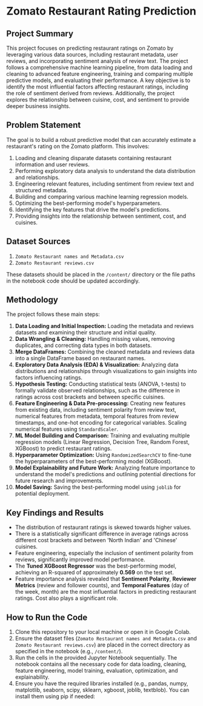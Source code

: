 # Zomato Restaurant Rating Prediction

## Project Summary

This project focuses on predicting restaurant ratings on Zomato by leveraging various data sources, including restaurant metadata, user reviews, and incorporating sentiment analysis of review text. The project follows a comprehensive machine learning pipeline, from data loading and cleaning to advanced feature engineering, training and comparing multiple predictive models, and evaluating their performance. A key objective is to identify the most influential factors affecting restaurant ratings, including the role of sentiment derived from reviews. Additionally, the project explores the relationship between cuisine, cost, and sentiment to provide deeper business insights.

## Problem Statement

The goal is to build a robust predictive model that can accurately estimate a restaurant's rating on the Zomato platform. This involves:
1.  Loading and cleaning disparate datasets containing restaurant information and user reviews.
2.  Performing exploratory data analysis to understand the data distribution and relationships.
3.  Engineering relevant features, including sentiment from review text and structured metadata.
4.  Building and comparing various machine learning regression models.
5.  Optimizing the best-performing model's hyperparameters.
6.  Identifying the key features that drive the model's predictions.
7.  Providing insights into the relationship between sentiment, cost, and cuisines.

## Dataset Sources

1.  `Zomato Restaurant names and Metadata.csv`
2.  `Zomato Restaurant reviews.csv`

These datasets should be placed in the `/content/` directory or the file paths in the notebook code should be updated accordingly.

## Methodology

The project follows these main steps:

1.  **Data Loading and Initial Inspection:** Loading the metadata and reviews datasets and examining their structure and initial quality.
2.  **Data Wrangling & Cleaning:** Handling missing values, removing duplicates, and correcting data types in both datasets.
3.  **Merge DataFrames:** Combining the cleaned metadata and reviews data into a single DataFrame based on restaurant names.
4.  **Exploratory Data Analysis (EDA) & Visualization:** Analyzing data distributions and relationships through visualizations to gain insights into factors influencing ratings.
5.  **Hypothesis Testing:** Conducting statistical tests (ANOVA, t-tests) to formally validate observed relationships, such as the difference in ratings across cost brackets and between specific cuisines.
6.  **Feature Engineering & Data Pre-processing:** Creating new features from existing data, including sentiment polarity from review text, numerical features from metadata, temporal features from review timestamps, and one-hot encoding for categorical variables. Scaling numerical features using `StandardScaler`.
7.  **ML Model Building and Comparison:** Training and evaluating multiple regression models (Linear Regression, Decision Tree, Random Forest, XGBoost) to predict restaurant ratings.
8.  **Hyperparameter Optimization:** Using `RandomizedSearchCV` to fine-tune the hyperparameters of the best-performing model (XGBoost).
9.  **Model Explainability and Future Work:** Analyzing feature importance to understand the model's predictions and outlining potential directions for future research and improvements.
10. **Model Saving:** Saving the best-performing model using `joblib` for potential deployment.

## Key Findings and Results

*   The distribution of restaurant ratings is skewed towards higher values.
*   There is a statistically significant difference in average ratings across different cost brackets and between 'North Indian' and 'Chinese' cuisines.
*   Feature engineering, especially the inclusion of sentiment polarity from reviews, significantly improved model performance.
*   The **Tuned XGBoost Regressor** was the best-performing model, achieving an R-squared of approximately **0.569** on the test set.
*   Feature importance analysis revealed that **Sentiment Polarity**, **Reviewer Metrics** (review and follower counts), and **Temporal Features** (day of the week, month) are the most influential factors in predicting restaurant ratings. Cost also plays a significant role.

## How to Run the Code

1.  Clone this repository to your local machine or open it in Google Colab.
2.  Ensure the dataset files (`Zomato Restaurant names and Metadata.csv` and `Zomato Restaurant reviews.csv`) are placed in the correct directory as specified in the notebook (e.g., `/content/`).
3.  Run the cells in the provided Jupyter Notebook sequentially. The notebook contains all the necessary code for data loading, cleaning, feature engineering, model training, evaluation, optimization, and explainability.
4.  Ensure you have the required libraries installed (e.g., pandas, numpy, matplotlib, seaborn, scipy, sklearn, xgboost, joblib, textblob). You can install them using pip if needed:
